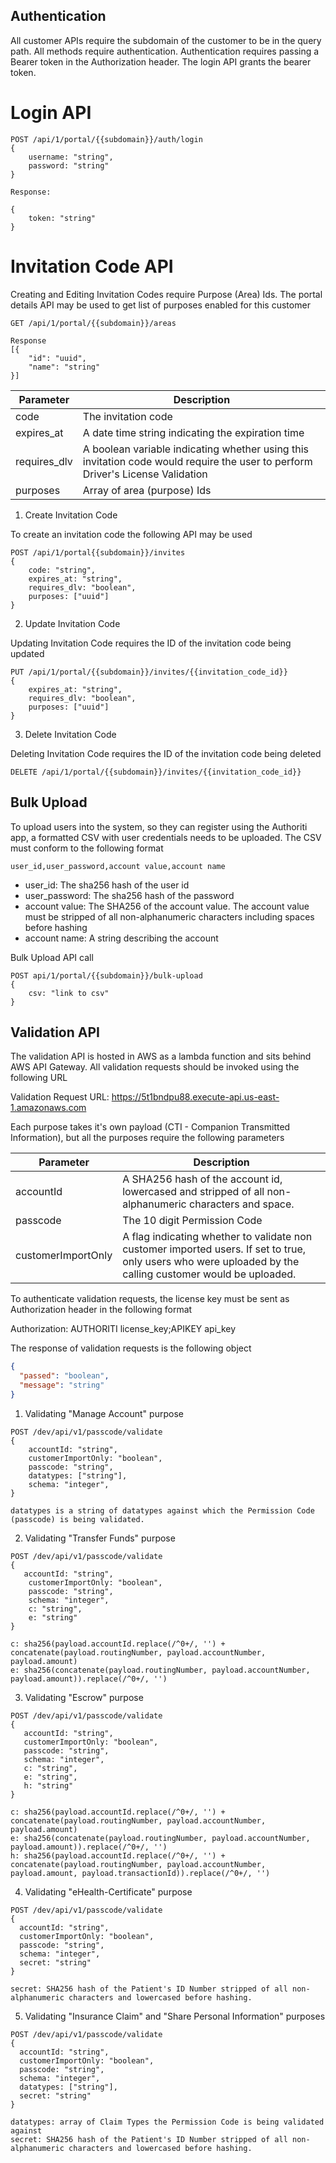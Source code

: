 ## Authentication

All customer APIs require the subdomain of the customer to be in the query path. All methods require authentication. Authentication requires passing a Bearer token in the Authorization header. The login API grants the bearer token.

# Login API

```curl
POST /api/1/portal/{{subdomain}}/auth/login
{
    username: "string",
    password: "string"
}

Response:

{
    token: "string"
}
```

# Invitation Code API

Creating and Editing Invitation Codes require Purpose (Area) Ids. The portal details API may be used to get list of purposes enabled for this customer

```curl
GET /api/1/portal/{{subdomain}}/areas

Response
[{
    "id": "uuid",
    "name": "string"
}]
```

| Parameter    | Description                                                                                                                    |
| ------------ | ------------------------------------------------------------------------------------------------------------------------------ |
| code         | The invitation code                                                                                                            |
| expires_at   | A date time string indicating the expiration time                                                                              |
| requires_dlv | A boolean variable indicating whether using this invitation code would require the user to perform Driver's License Validation |
| purposes     | Array of area (purpose) Ids                                                                                                    |

1. Create Invitation Code

To create an invitation code the following API may be used

```curl
POST /api/1/portal{{subdomain}}/invites
{
    code: "string",
    expires_at: "string",
    requires_dlv: "boolean",
    purposes: ["uuid"]
}
```

2. Update Invitation Code

Updating Invitation Code requires the ID of the invitation code being updated

```curl
PUT /api/1/portal/{{subdomain}}/invites/{{invitation_code_id}}
{
    expires_at: "string",
    requires_dlv: "boolean",
    purposes: ["uuid"]
}
```

3. Delete Invitation Code

Deleting Invitation Code requires the ID of the invitation code being deleted

```curl
DELETE /api/1/portal/{{subdomain}}/invites/{{invitation_code_id}}
```

## Bulk Upload

To upload users into the system, so they can register using the Authoriti app, a formatted CSV with user credentials needs to be uploaded. The CSV must conform to the following format

```csv
user_id,user_password,account value,account name
```

- user_id: The sha256 hash of the user id
- user_password: The sha256 hash of the password
- account value: The SHA256 of the account value. The account value must be stripped of all non-alphanumeric characters including spaces before hashing
- account name: A string describing the account

Bulk Upload API call

```csv
POST api/1/portal/{{subdomain}}/bulk-upload
{
    csv: "link to csv"
}
```

## Validation API

The validation API is hosted in AWS as a lambda function and sits behind AWS API Gateway. All validation requests should be invoked using the following URL

Validation Request URL: https://5t1bndpu88.execute-api.us-east-1.amazonaws.com

Each purpose takes it's own payload (CTI - Companion Transmitted Information), but all the purposes require the following parameters

| Parameter          | Description                                                                                                                                                |
| ------------------ | ---------------------------------------------------------------------------------------------------------------------------------------------------------- |
| accountId          | A SHA256 hash of the account id, lowercased and stripped of all non-alphanumeric characters and space.                                                     |
| passcode           | The 10 digit Permission Code                                                                                                                               |
| customerImportOnly | A flag indicating whether to validate non customer imported users. If set to true, only users who were uploaded by the calling customer would be uploaded. |

To authenticate validation requests, the license key must be sent as Authorization header in the following format

Authorization: AUTHORITI license_key;APIKEY api_key

The response of validation requests is the following object

```json
{
  "passed": "boolean",
  "message": "string"
}
```

1.  Validating "Manage Account" purpose

```curl
POST /dev/api/v1/passcode/validate
{
    accountId: "string",
    customerImportOnly: "boolean",
    passcode: "string",
    datatypes: ["string"],
    schema: "integer",
}

datatypes is a string of datatypes against which the Permission Code (passcode) is being validated.
```

2.  Validating "Transfer Funds" purpose

```curl
POST /dev/api/v1/passcode/validate
{
   accountId: "string",
    customerImportOnly: "boolean",
    passcode: "string",
    schema: "integer",
    c: "string",
    e: "string"
}

c: sha256(payload.accountId.replace(/^0+/, '') + concatenate(payload.routingNumber, payload.accountNumber, payload.amount)
e: sha256(concatenate(payload.routingNumber, payload.accountNumber, payload.amount)).replace(/^0+/, '')
```

3.  Validating "Escrow" purpose

```curl
POST /dev/api/v1/passcode/validate
{
   accountId: "string",
   customerImportOnly: "boolean",
   passcode: "string",
   schema: "integer",
   c: "string",
   e: "string",
   h: "string"
}

c: sha256(payload.accountId.replace(/^0+/, '') + concatenate(payload.routingNumber, payload.accountNumber, payload.amount)
e: sha256(concatenate(payload.routingNumber, payload.accountNumber, payload.amount)).replace(/^0+/, '')
h: sha256(payload.accountId.replace(/^0+/, '') + concatenate(payload.routingNumber, payload.accountNumber, payload.amount, payload.transactionId)).replace(/^0+/, '')
```

4.  Validating "eHealth-Certificate" purpose

```curl
POST /dev/api/v1/passcode/validate
{
  accountId: "string",
  customerImportOnly: "boolean",
  passcode: "string",
  schema: "integer",
  secret: "string"
}

secret: SHA256 hash of the Patient's ID Number stripped of all non-alphanumeric characters and lowercased before hashing.

```

5. Validating "Insurance Claim" and "Share Personal Information" purposes

```curl
POST /dev/api/v1/passcode/validate
{
  accountId: "string",
  customerImportOnly: "boolean",
  passcode: "string",
  schema: "integer",
  datatypes: ["string"],
  secret: "string"
}

datatypes: array of Claim Types the Permission Code is being validated against
secret: SHA256 hash of the Patient's ID Number stripped of all non-alphanumeric characters and lowercased before hashing.
```
